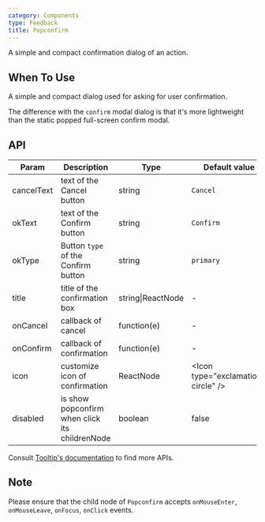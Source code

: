 ```yaml
---
category: Components
type: Feedback
title: Popconfirm
---
```


A simple and compact confirmation dialog of an action.

## When To Use

A simple and compact dialog used for asking for user confirmation.

The difference with the `confirm` modal dialog is that it's more lightweight than the static popped full-screen confirm modal.

## API

| Param | Description | Type | Default value | Version |
| --- | --- | --- | --- | --- |
| cancelText | text of the Cancel button | string | `Cancel` | 3.0.0 |
| okText | text of the Confirm button | string | `Confirm` | 3.0.0 |
| okType | Button `type` of the Confirm button | string | `primary` | 3.0.0 |
| title | title of the confirmation box | string\|ReactNode | - | 3.0.0 |
| onCancel | callback of cancel | function(e) | - | 3.0.0 |
| onConfirm | callback of confirmation | function(e) | - | 3.0.0 |
| icon | customize icon of confirmation | ReactNode | &lt;Icon type="exclamation-circle" /&gt; | 3.8.0 |
| disabled | is show popconfirm when click its childrenNode | boolean | false | 3.19.8 |

Consult [Tooltip's documentation](https://ant.design/components/tooltip/#API) to find more APIs.

## Note

Please ensure that the child node of `Popconfirm` accepts `onMouseEnter`, `onMouseLeave`, `onFocus`, `onClick` events.
